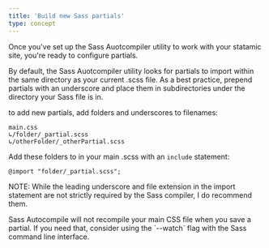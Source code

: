 ```yaml
---
title: 'Build new Sass partials'
type: concept
---
```

Once you've set up the Sass Auotcompiler utility to work with your statamic site, you're ready to configure partials.

By default, the Sass Auotcompiler utility looks for partials to import within the same directory as your current .scss file. As a best practice, prepend partials with an underscore and place them in subdirectories under the directory your Sass file is in.

to add new partials, add folders and underscores to filenames:

	main.css
    ↳/folder/_partial.scss
    ↳/otherFolder/_otherPartial.scss

Add these folders to in your main .scss with an `include` statement:

    @import "folder/_partial.scss";

<div class="note">
<p>
NOTE: While the leading underscore and file extension in the import statement are not strictly required by the Sass compiler, I do recommend them.
</p>
<p>
Sass Autocompile will not recompile your main CSS file when you save a partial. If you need that, consider using the `--watch` flag with the <a href-"https://sass-lang.com/guide">Sass</a> command line interface.
</p>
</div>

<!-- For example, the **_core**, **_footer**, **_nav**, and **_form** partials link to the sassy.scss file in the image below:

![](/assets/img/sassPartials.png) -->
